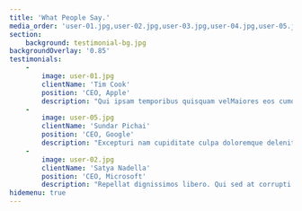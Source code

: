 ```yaml
---
title: 'What People Say.'
media_order: 'user-01.jpg,user-02.jpg,user-03.jpg,user-04.jpg,user-05.jpg,testimonial-bg.jpg'
section:
    background: testimonial-bg.jpg
backgroundOverlay: '0.85'
testimonials:
    -
        image: user-01.jpg
        clientName: 'Tim Cook'
        position: 'CEO, Apple'
        description: "Qui ipsam temporibus quisquam velMaiores eos cumque distinctio nam accusantium ipsum. \r\n                    Laudantium quia consequatur molestias delectus culpa facere hic dolores aperiam. Accusantium quos qui praesentium corpori."
    -
        image: user-05.jpg
        clientName: 'Sundar Pichai'
        position: 'CEO, Google'
        description: "Excepturi nam cupiditate culpa doloremque deleniti repellat. Veniam quos repellat voluptas animi adipisci.\r\n                    Nisi eaque consequatur. Quasi voluptas eius distinctio. Atque eos maxime. Qui ipsam temporibus quisquam vel."
    -
        image: user-02.jpg
        clientName: 'Satya Nadella'
        position: 'CEO, Microsoft'
        description: "Repellat dignissimos libero. Qui sed at corrupti expedita voluptas odit. Nihil ea quia nesciunt. Ducimus aut sed ipsam.  \r\n                    Autem eaque officia cum exercitationem sunt voluptatum accusamus. Quasi voluptas eius distinctio."
hidemenu: true
---
```


